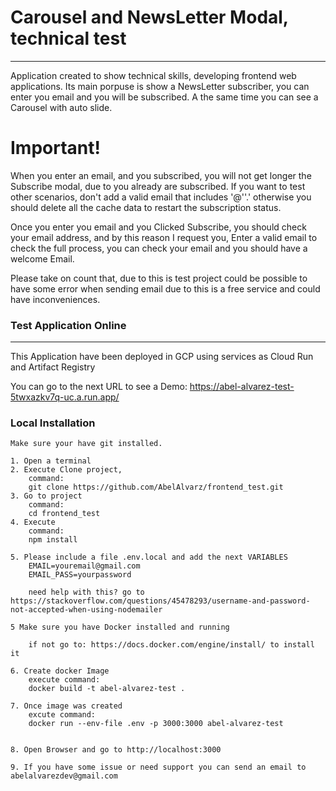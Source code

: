 # Carousel and NewsLetter Modal, technical test
***
Application created to show technical skills, developing frontend web applications.
Its main porpuse is show a NewsLetter subscriber, you can enter you email and you will be subscribed.
A the same time you can see a Carousel with auto slide.

# Important!
When you enter an email, and you subscribed, you will not get longer the Subscribe modal, due to you already are subscribed.
If you want to test other scenarios, don't add a valid email that includes '@''.' otherwise you should delete all the
cache data to restart the subscription status.

Once you enter you email and you Clicked Subscribe, you should check your email address, and by this reason I request you,
Enter a valid email to check the full process, you can check your email and you should have  a welcome Email.

Please take on count that, due to this is test project could be possible to have some error when sending email due to this is a free service and could have inconveniences.

### Test Application Online
*** 
This Application have been deployed in GCP using services as Cloud Run and Artifact Registry

You can go to the next URL to see a Demo:
https://abel-alvarez-test-5twxazkv7q-uc.a.run.app/


### Local Installation
```
Make sure your have git installed.

1. Open a terminal
2. Execute Clone project,
	command: 
    git clone https://github.com/AbelAlvarz/frontend_test.git
3. Go to project
	command: 
    cd frontend_test
4. Execute 
    command: 
    npm install

5. Please include a file .env.local and add the next VARIABLES
    EMAIL=youremail@gmail.com
    EMAIL_PASS=yourpassword

    need help with this? go to https://stackoverflow.com/questions/45478293/username-and-password-not-accepted-when-using-nodemailer 

5 Make sure you have Docker installed and running

    if not go to: https://docs.docker.com/engine/install/ to install it

6. Create docker Image 
    execute command: 
    docker build -t abel-alvarez-test .

7. Once image was created 
    excute command:  
    docker run --env-file .env -p 3000:3000 abel-alvarez-test


8. Open Browser and go to http://localhost:3000
  
9. If you have some issue or need support you can send an email to abelalvarezdev@gmail.com

```